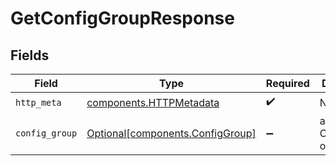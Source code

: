 # GetConfigGroupResponse


## Fields

| Field                                                                      | Type                                                                       | Required                                                                   | Description                                                                |
| -------------------------------------------------------------------------- | -------------------------------------------------------------------------- | -------------------------------------------------------------------------- | -------------------------------------------------------------------------- |
| `http_meta`                                                                | [components.HTTPMetadata](../../models/components/httpmetadata.md)         | :heavy_check_mark:                                                         | N/A                                                                        |
| `config_group`                                                             | [Optional[components.ConfigGroup]](../../models/components/configgroup.md) | :heavy_minus_sign:                                                         | a list of ConfigGroup objects                                              |
